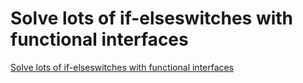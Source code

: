 # Solve lots of if-elseswitches with functional interfaces
[Solve lots of if-elseswitches with functional interfaces](https://aiwithcloud.com/2022/09/16/solve_lots_of_if_elseswitches_with_functional_interfaces/)